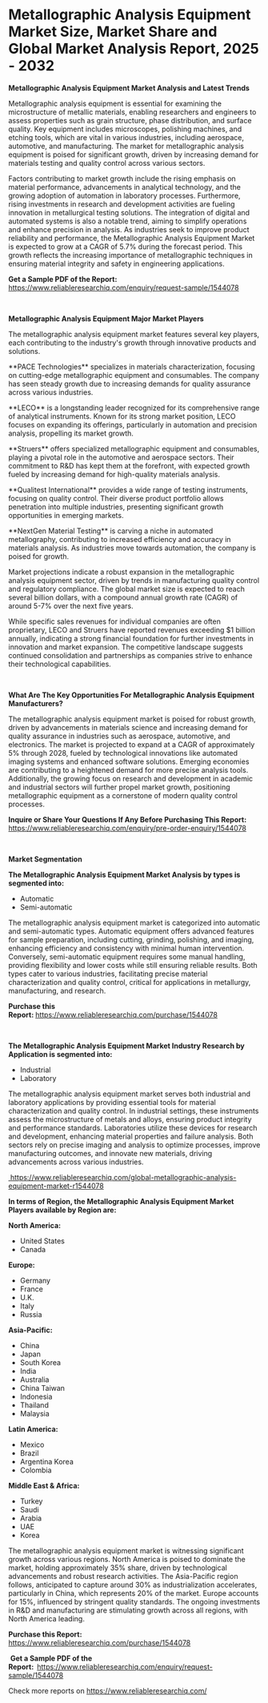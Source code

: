 <p><h1>Metallographic Analysis Equipment Market Size, Market Share and Global Market Analysis Report, 2025 - 2032</h1></p><p><strong>Metallographic Analysis Equipment Market Analysis and Latest Trends</strong></p>
<p><p>Metallographic analysis equipment is essential for examining the microstructure of metallic materials, enabling researchers and engineers to assess properties such as grain structure, phase distribution, and surface quality. Key equipment includes microscopes, polishing machines, and etching tools, which are vital in various industries, including aerospace, automotive, and manufacturing. The market for metallographic analysis equipment is poised for significant growth, driven by increasing demand for materials testing and quality control across various sectors.</p><p>Factors contributing to market growth include the rising emphasis on material performance, advancements in analytical technology, and the growing adoption of automation in laboratory processes. Furthermore, rising investments in research and development activities are fueling innovation in metallurgical testing solutions. The integration of digital and automated systems is also a notable trend, aiming to simplify operations and enhance precision in analysis. As industries seek to improve product reliability and performance, the Metallographic Analysis Equipment Market is expected to grow at a CAGR of 5.7% during the forecast period. This growth reflects the increasing importance of metallographic techniques in ensuring material integrity and safety in engineering applications.</p></p>
<p><strong>Get a Sample PDF of the Report:&nbsp;</strong> <a href="https://www.reliableresearchiq.com/enquiry/request-sample/1544078?utm_campaign=2171&utm_medium=2&utm_source=Github&utm_content=ia&utm_term=17022025&utm_id=metallographic-analysis-equipment">https://www.reliableresearchiq.com/enquiry/request-sample/1544078</a></p>
<p>&nbsp;</p>
<p><strong>Metallographic Analysis Equipment Major Market Players</strong></p>
<p><p>The metallographic analysis equipment market features several key players, each contributing to the industry's growth through innovative products and solutions. </p><p>**PACE Technologies** specializes in materials characterization, focusing on cutting-edge metallographic equipment and consumables. The company has seen steady growth due to increasing demands for quality assurance across various industries.</p><p>**LECO** is a longstanding leader recognized for its comprehensive range of analytical instruments. Known for its strong market position, LECO focuses on expanding its offerings, particularly in automation and precision analysis, propelling its market growth.</p><p>**Struers** offers specialized metallographic equipment and consumables, playing a pivotal role in the automotive and aerospace sectors. Their commitment to R&D has kept them at the forefront, with expected growth fueled by increasing demand for high-quality materials analysis.</p><p>**Qualitest International** provides a wide range of testing instruments, focusing on quality control. Their diverse product portfolio allows penetration into multiple industries, presenting significant growth opportunities in emerging markets.</p><p>**NextGen Material Testing** is carving a niche in automated metallography, contributing to increased efficiency and accuracy in materials analysis. As industries move towards automation, the company is poised for growth.</p><p>Market projections indicate a robust expansion in the metallographic analysis equipment sector, driven by trends in manufacturing quality control and regulatory compliance. The global market size is expected to reach several billion dollars, with a compound annual growth rate (CAGR) of around 5-7% over the next five years.</p><p>While specific sales revenues for individual companies are often proprietary, LECO and Struers have reported revenues exceeding $1 billion annually, indicating a strong financial foundation for further investments in innovation and market expansion. The competitive landscape suggests continued consolidation and partnerships as companies strive to enhance their technological capabilities.</p></p>
<p>&nbsp;</p>
<p><strong>What Are The Key Opportunities For Metallographic Analysis Equipment Manufacturers?</strong></p>
<p><p>The metallographic analysis equipment market is poised for robust growth, driven by advancements in materials science and increasing demand for quality assurance in industries such as aerospace, automotive, and electronics. The market is projected to expand at a CAGR of approximately 5% through 2028, fueled by technological innovations like automated imaging systems and enhanced software solutions. Emerging economies are contributing to a heightened demand for more precise analysis tools. Additionally, the growing focus on research and development in academic and industrial sectors will further propel market growth, positioning metallographic equipment as a cornerstone of modern quality control processes.</p></p>
<p><strong>Inquire or Share Your Questions If Any Before Purchasing This Report:</strong> <a href="https://www.reliableresearchiq.com/enquiry/pre-order-enquiry/1544078?utm_campaign=2171&utm_medium=2&utm_source=Github&utm_content=ia&utm_term=17022025&utm_id=metallographic-analysis-equipment">https://www.reliableresearchiq.com/enquiry/pre-order-enquiry/1544078</a></p>
<p>&nbsp;</p>
<p><strong>Market Segmentation</strong></p>
<p><strong>The Metallographic Analysis Equipment Market Analysis by types is segmented into:</strong></p>
<p><ul><li>Automatic</li><li>Semi-automatic</li></ul></p>
<p><p>The metallographic analysis equipment market is categorized into automatic and semi-automatic types. Automatic equipment offers advanced features for sample preparation, including cutting, grinding, polishing, and imaging, enhancing efficiency and consistency with minimal human intervention. Conversely, semi-automatic equipment requires some manual handling, providing flexibility and lower costs while still ensuring reliable results. Both types cater to various industries, facilitating precise material characterization and quality control, critical for applications in metallurgy, manufacturing, and research.</p></p>
<p><strong>Purchase this Report:&nbsp;</strong><a href="https://www.reliableresearchiq.com/purchase/1544078?utm_campaign=2171&utm_medium=2&utm_source=Github&utm_content=ia&utm_term=17022025&utm_id=metallographic-analysis-equipment">https://www.reliableresearchiq.com/purchase/1544078</a></p>
<p>&nbsp;</p>
<p><strong>The Metallographic Analysis Equipment Market Industry Research by Application is segmented into:</strong></p>
<p><ul><li>Industrial</li><li>Laboratory</li></ul></p>
<p><p>The metallographic analysis equipment market serves both industrial and laboratory applications by providing essential tools for material characterization and quality control. In industrial settings, these instruments assess the microstructure of metals and alloys, ensuring product integrity and performance standards. Laboratories utilize these devices for research and development, enhancing material properties and failure analysis. Both sectors rely on precise imaging and analysis to optimize processes, improve manufacturing outcomes, and innovate new materials, driving advancements across various industries.</p></p>
<p><a href="https://www.reliableresearchiq.com/global-metallographic-analysis-equipment-market-r1544078?utm_campaign=2171&utm_medium=2&utm_source=Github&utm_content=ia&utm_term=17022025&utm_id=metallographic-analysis-equipment">&nbsp;https://www.reliableresearchiq.com/global-metallographic-analysis-equipment-market-r1544078</a></p>
<p><strong>In terms of Region, the Metallographic Analysis Equipment Market Players available by Region are:</strong></p>
<p>
    <p> <strong> North America: </strong>
        <ul>
            <li>United States</li>
            <li>Canada</li>
        </ul>
        </p> 
    <p> <strong> Europe: </strong>
        <ul>
            <li>Germany</li>
            <li>France</li>
            <li>U.K.</li>
            <li>Italy</li>
            <li>Russia</li>
        </ul>
        </p> 
    <p> <strong> Asia-Pacific: </strong>
        <ul>
            <li>China</li>
            <li>Japan</li>
            <li>South Korea</li>
            <li>India</li>
            <li>Australia</li>
            <li>China Taiwan</li>
            <li>Indonesia</li>
            <li>Thailand</li>
            <li>Malaysia</li>
        </ul>
        </p> 
    <p> <strong> Latin America: </strong>
        <ul>
            <li>Mexico</li>
            <li>Brazil</li>
            <li>Argentina Korea</li>
            <li>Colombia</li>
        </ul>
        </p> 
    <p> <strong> Middle East & Africa: </strong>
        <ul>
            <li>Turkey</li>
            <li>Saudi</li>
            <li>Arabia</li>
            <li>UAE</li>
            <li>Korea</li>
        </ul>
    </p>
    </p>
<p><p>The metallographic analysis equipment market is witnessing significant growth across various regions. North America is poised to dominate the market, holding approximately 35% share, driven by technological advancements and robust research activities. The Asia-Pacific region follows, anticipated to capture around 30% as industrialization accelerates, particularly in China, which represents 20% of the market. Europe accounts for 15%, influenced by stringent quality standards. The ongoing investments in R&D and manufacturing are stimulating growth across all regions, with North America leading.</p></p>
<p><strong>Purchase this Report: </strong><a href="https://www.reliableresearchiq.com/purchase/1544078?utm_campaign=2171&utm_medium=2&utm_source=Github&utm_content=ia&utm_term=17022025&utm_id=metallographic-analysis-equipment">https://www.reliableresearchiq.com/purchase/1544078</a></p>
<p>&nbsp;<strong>Get a Sample PDF of the Report:&nbsp;&nbsp;</strong><a href="https://www.reliableresearchiq.com/enquiry/request-sample/1544078?utm_campaign=2171&utm_medium=2&utm_source=Github&utm_content=ia&utm_term=17022025&utm_id=metallographic-analysis-equipment">https://www.reliableresearchiq.com/enquiry/request-sample/1544078</a></p>
<p><strong></strong></p>
<p>Check more reports on <a href="https://www.reliableresearchiq.com/?utm_campaign=2171&utm_medium=2&utm_source=Github&utm_content=ia&utm_term=17022025&utm_id=metallographic-analysis-equipment">https://www.reliableresearchiq.com/</a></p>